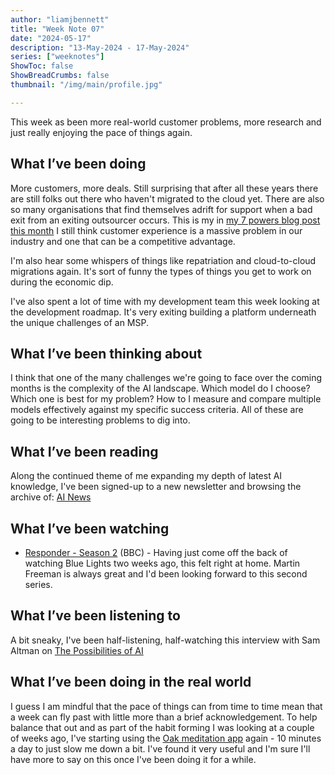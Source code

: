```yaml
---
author: "liamjbennett"
title: "Week Note 07"
date: "2024-05-17"
description: "13-May-2024 - 17-May-2024"
series: ["weeknotes"]
ShowToc: false
ShowBreadCrumbs: false
thumbnail: "/img/main/profile.jpg"

---
```


This week as been more real-world customer problems, more research and just really enjoying the pace of things again.

## What I’ve been doing

More customers, more deals. Still surprising that after all these years there are still folks out there who haven't migrated to the cloud yet. There are also so many organisations that find themselves adrift for support when a bad exit from an exiting outsourcer occurs. This is my in [my 7 powers blog post this month](https://www.liamjbennett.me/posts/2024-05-15-7-powers-for-msps/) I still think customer experience is a massive problem in our industry and one that can be a competitive advantage.

I'm also hear some whispers of things like repatriation and cloud-to-cloud migrations again. It's sort of funny the types of things you get to work on during the economic dip.

I've also spent a lot of time with my development team this week looking at the development roadmap. It's very exiting building a platform underneath the unique challenges of an MSP.


## What I’ve been thinking about

I think that one of the many challenges we're going to face over the coming months is the complexity of the AI landscape. Which model do I choose? Which one is best for my problem? How to I measure and compare multiple models effectively against my specific success criteria. All of these are going to be interesting problems to dig into.

## What I’ve been reading

Along the continued theme of me expanding my depth of latest AI knowledge, I've been signed-up to a new newsletter and browsing the archive of: [AI News](https://buttondown.email/ainews/archive/)

## What I’ve been watching
* [Responder - Season 2](https://www.bbc.co.uk/iplayer/episodes/p0b61z9j/the-responder?seriesId=m001yzpz) (BBC) - Having just come off the back of watching Blue Lights two weeks ago, this felt right at home. Martin Freeman is always great and I'd been looking forward to this second series.

## What I’ve been listening to

A bit sneaky, I've been half-listening, half-watching this interview with Sam Altman on [The Possibilities of AI](https://www.youtube.com/watch?v=GLKoDkbS1Cg)

## What I’ve been doing in the real world

I guess I am mindful that the pace of things can from time to time mean that a week can fly past with little more than a brief acknowledgement. To help balance that out and as part of the habit forming I was looking at a couple of weeks ago, I've starting using the [Oak meditation app](https://apps.apple.com/us/app/oak-meditation-breathing/id1210209691) again - 10 minutes a day to just slow me down a bit. I've found it very useful and I'm sure I'll have more to say on this once I've been doing it for a while.